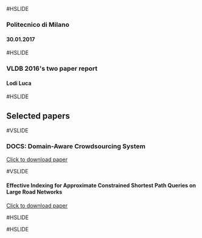 #HSLIDE
### Politecnico di Milano
#### 30.01.2017

#HSLIDE
### VLDB 2016's two paper report
#### Lodi Luca

#HSLIDE
## Selected papers

#VSLIDE
### DOCS: Domain-Aware Crowdsourcing System
[Click to download paper](http://www.vldb.org/pvldb/vol10/p361-zheng.pdf)

#VSLIDE
#### Effective Indexing for Approximate Constrained Shortest Path Queries on Large Road Networks
[Click to download paper](http://www.vldb.org/pvldb/vol10/p61-wang.pdf)

#HSLIDE

#HSLIDE
